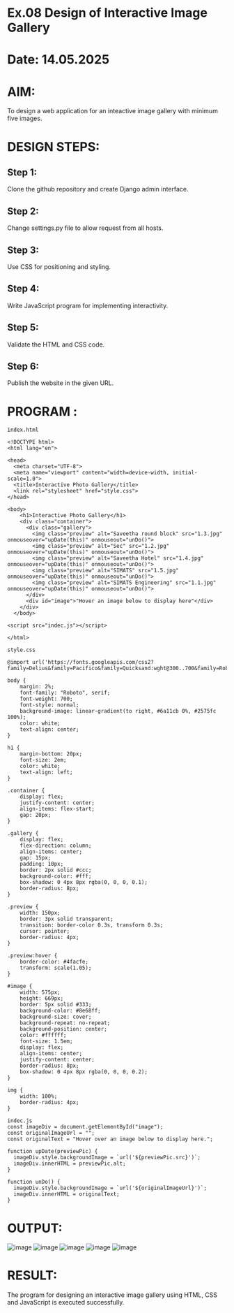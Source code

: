 # Ex.08 Design of Interactive Image Gallery
# Date: 14.05.2025
# AIM:
To design a web application for an inteactive image gallery with minimum five images.

# DESIGN STEPS:
## Step 1:
Clone the github repository and create Django admin interface.

## Step 2:
Change settings.py file to allow request from all hosts.

## Step 3:
Use CSS for positioning and styling.

## Step 4:
Write JavaScript program for implementing interactivity.

## Step 5:
Validate the HTML and CSS code.

## Step 6:
Publish the website in the given URL.

# PROGRAM :
```
index.html

<!DOCTYPE html>
<html lang="en">

<head>
  <meta charset="UTF-8">
  <meta name="viewport" content="width=device-width, initial-scale=1.0">
  <title>Interactive Photo Gallery</title>
  <link rel="stylesheet" href="style.css">
</head>

<body>
    <h1>Interactive Photo Gallery</h1>
    <div class="container">
      <div class="gallery">
        <img class="preview" alt="Saveetha round block" src="1.3.jpg" onmouseover="upDate(this)" onmouseout="unDo()">
        <img class="preview" alt="Sec" src="1.2.jpg" onmouseover="upDate(this)" onmouseout="unDo()">
        <img class="preview" alt="Saveetha Hotel" src="1.4.jpg" onmouseover="upDate(this)" onmouseout="unDo()">      
        <img class="preview" alt="SIMATS" src="1.5.jpg" onmouseover="upDate(this)" onmouseout="unDo()">
        <img class="preview" alt="SIMATS Engineering" src="1.1.jpg" onmouseover="upDate(this)" onmouseout="unDo()">
      </div>
      <div id="image">"Hover an image below to display here"</div>
    </div>
  </body>
  
<script src="indec.js"></script>

</html>

style.css

@import url('https://fonts.googleapis.com/css2?family=Delius&family=Pacifico&family=Quicksand:wght@300..700&family=Roboto:ital,wght@0,100;0,300;0,400;0,500;0,700;0,900;1,100;1,300;1,400;1,500;1,700;1,900&display=swap');

body {
    margin: 2%;
    font-family: "Roboto", serif;
    font-weight: 700;
    font-style: normal;
    background-image: linear-gradient(to right, #6a11cb 0%, #2575fc 100%);
    color: white;
    text-align: center;
}

h1 {
    margin-bottom: 20px;
    font-size: 2em;
    color: white;
    text-align: left;
}

.container {
    display: flex;
    justify-content: center;
    align-items: flex-start;
    gap: 20px;
}

.gallery {
    display: flex;
    flex-direction: column;
    align-items: center;
    gap: 15px;
    padding: 10px;
    border: 2px solid #ccc;
    background-color: #fff;
    box-shadow: 0 4px 8px rgba(0, 0, 0, 0.1);
    border-radius: 8px;
}

.preview {
    width: 150px;
    border: 3px solid transparent;
    transition: border-color 0.3s, transform 0.3s;
    cursor: pointer;
    border-radius: 4px;
}

.preview:hover {
    border-color: #4facfe;
    transform: scale(1.05);
}

#image {
    width: 575px;
    height: 669px;
    border: 5px solid #333;
    background-color: #8e68ff;
    background-size: cover;
    background-repeat: no-repeat;
    background-position: center;
    color: #ffffff;
    font-size: 1.5em;
    display: flex;
    align-items: center;
    justify-content: center;
    border-radius: 8px;
    box-shadow: 0 4px 8px rgba(0, 0, 0, 0.2);
}

img {
    width: 100%;
    border-radius: 4px;
}

indec.js
const imageDiv = document.getElementById("image");
const originalImageUrl = "";
const originalText = "Hover over an image below to display here.";

function upDate(previewPic) {
  imageDiv.style.backgroundImage = `url('${previewPic.src}')`;
  imageDiv.innerHTML = previewPic.alt;
}

function unDo() {
  imageDiv.style.backgroundImage = `url('${originalImageUrl}')`;
  imageDiv.innerHTML = originalText;
}
```

# OUTPUT:
![image](https://github.com/user-attachments/assets/79f863ec-7483-43a8-86ac-6c56005a6820)
![image](https://github.com/user-attachments/assets/8ce5a85c-ca19-4d29-a88b-d5d272a42b9e)
![image](https://github.com/user-attachments/assets/d8758412-2861-4072-b2d4-208246f04486)
![image](https://github.com/user-attachments/assets/ae64d444-a896-46f8-a2fe-0097d38fa3f9)
![image](https://github.com/user-attachments/assets/bffe7c79-b2ab-4243-86d2-4a79d3bd27cc)

# RESULT:
The program for designing an interactive image gallery using HTML, CSS and JavaScript is executed successfully.
